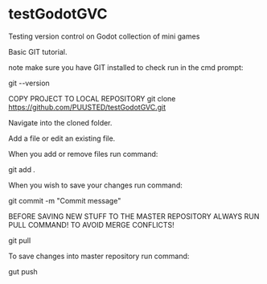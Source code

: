 # testGodotGVC
Testing version control on Godot collection of mini games

Basic GIT tutorial.

note make sure you have GIT installed
to check run in the cmd prompt: 

git --version

COPY PROJECT TO LOCAL REPOSITORY
git clone https://github.com/PUUSTED/testGodotGVC.git

Navigate into the cloned folder.

Add a file or edit an existing file.

When you add or remove files run command:

git add *.*

When you wish to save your changes run command: 

git commit -m "Commit message"

BEFORE SAVING NEW STUFF TO THE MASTER REPOSITORY ALWAYS RUN PULL COMMAND! TO AVOID MERGE CONFLICTS!

git pull

To save changes into master repository run command:

gut push
